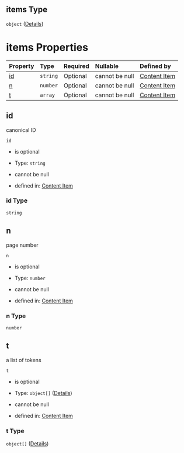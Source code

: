 ## items Type

`object` ([Details](contentitem-properties-ppreb-items.md))

# items Properties

| Property  | Type     | Required | Nullable       | Defined by                                                                                                                                                                                     |
| :-------- | :------- | :------- | :------------- | :--------------------------------------------------------------------------------------------------------------------------------------------------------------------------------------------- |
| [id](#id) | `string` | Optional | cannot be null | [Content Item](contentitem-properties-ppreb-items-properties-id.md "https://impresso.github.io/impresso-schemas/json/newspaper/contentitem.schema.json#/properties/ppreb/items/properties/id") |
| [n](#n)   | `number` | Optional | cannot be null | [Content Item](contentitem-properties-ppreb-items-properties-n.md "https://impresso.github.io/impresso-schemas/json/newspaper/contentitem.schema.json#/properties/ppreb/items/properties/n")   |
| [t](#t)   | `array`  | Optional | cannot be null | [Content Item](contentitem-properties-ppreb-items-properties-t.md "https://impresso.github.io/impresso-schemas/json/newspaper/contentitem.schema.json#/properties/ppreb/items/properties/t")   |

## id

canonical ID

`id`

*   is optional

*   Type: `string`

*   cannot be null

*   defined in: [Content Item](contentitem-properties-ppreb-items-properties-id.md "https://impresso.github.io/impresso-schemas/json/newspaper/contentitem.schema.json#/properties/ppreb/items/properties/id")

### id Type

`string`

## n

page number

`n`

*   is optional

*   Type: `number`

*   cannot be null

*   defined in: [Content Item](contentitem-properties-ppreb-items-properties-n.md "https://impresso.github.io/impresso-schemas/json/newspaper/contentitem.schema.json#/properties/ppreb/items/properties/n")

### n Type

`number`

## t

a list of tokens

`t`

*   is optional

*   Type: `object[]` ([Details](contentitem-properties-ppreb-items-properties-t-items.md))

*   cannot be null

*   defined in: [Content Item](contentitem-properties-ppreb-items-properties-t.md "https://impresso.github.io/impresso-schemas/json/newspaper/contentitem.schema.json#/properties/ppreb/items/properties/t")

### t Type

`object[]` ([Details](contentitem-properties-ppreb-items-properties-t-items.md))

